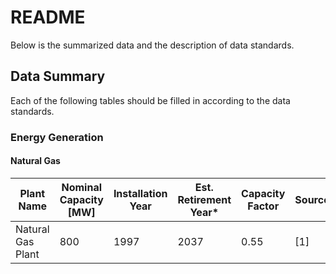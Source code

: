 # README

Below is the summarized data and the description of data standards.


## Data Summary

Each of the following tables should be filled in according to the data
standards.

### Energy Generation

#### Natural Gas

|Plant Name|Nominal Capacity [MW]|Installation Year|Est. Retirement Year*|Capacity Factor|Source|Page Numbers|
|----------|----------|----------|----------|----------|----------|----------|
| Natural Gas Plant | 800 | 1997 | 2037 | 0.55 | [1] | pg. 1|
